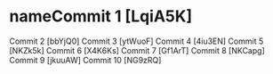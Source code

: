 # nameCommit 1 [LqiA5K]
Commit 2 [bbYjQ0]
Commit 3 [ytWuoF]
Commit 4 [4iu3EN]
Commit 5 [NKZk5k]
Commit 6 [X4K6Ks]
Commit 7 [Gf1ArT]
Commit 8 [NKCapg]
Commit 9 [jkuuAW]
Commit 10 [NG9zRQ]
